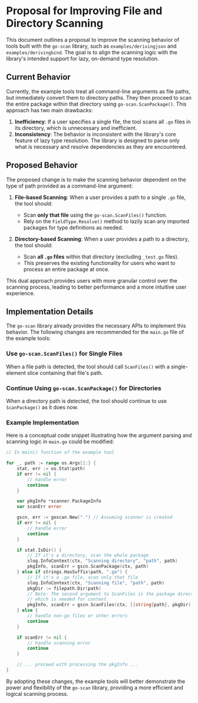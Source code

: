 # Proposal for Improving File and Directory Scanning

This document outlines a proposal to improve the scanning behavior of tools built with the `go-scan` library, such as `examples/derivingjson` and `examples/derivingbind`. The goal is to align the scanning logic with the library's intended support for lazy, on-demand type resolution.

## Current Behavior

Currently, the example tools treat all command-line arguments as file paths, but immediately convert them to directory paths. They then proceed to scan the entire package within that directory using `go-scan.ScanPackage()`. This approach has two main drawbacks:

1.  **Inefficiency**: If a user specifies a single file, the tool scans all `.go` files in its directory, which is unnecessary and inefficient.
2.  **Inconsistency**: The behavior is inconsistent with the library's core feature of lazy type resolution. The library is designed to parse only what is necessary and resolve dependencies as they are encountered.

## Proposed Behavior

The proposed change is to make the scanning behavior dependent on the type of path provided as a command-line argument:

1.  **File-based Scanning**: When a user provides a path to a single `.go` file, the tool should:
    -   Scan **only that file** using the `go-scan.ScanFiles()` function.
    -   Rely on the `FieldType.Resolve()` method to lazily scan any imported packages for type definitions as needed.

2.  **Directory-based Scanning**: When a user provides a path to a directory, the tool should:
    -   Scan **all `.go` files** within that directory (excluding `_test.go` files).
    -   This preserves the existing functionality for users who want to process an entire package at once.

This dual approach provides users with more granular control over the scanning process, leading to better performance and a more intuitive user experience.

## Implementation Details

The `go-scan` library already provides the necessary APIs to implement this behavior. The following changes are recommended for the `main.go` file of the example tools:

### Use `go-scan.ScanFiles()` for Single Files

When a file path is detected, the tool should call `ScanFiles()` with a single-element slice containing that file's path.

### Continue Using `go-scan.ScanPackage()` for Directories

When a directory path is detected, the tool should continue to use `ScanPackage()` as it does now.

### Example Implementation

Here is a conceptual code snippet illustrating how the argument parsing and scanning logic in `main.go` could be modified:

```go
// In main() function of the example tool

for _, path := range os.Args[1:] {
    stat, err := os.Stat(path)
    if err != nil {
        // handle error
        continue
    }

    var pkgInfo *scanner.PackageInfo
    var scanErr error

    gscn, err := goscan.New(".") // Assuming scanner is created
    if err != nil {
        // handle error
        continue
    }

    if stat.IsDir() {
        // If it's a directory, scan the whole package
        slog.InfoContext(ctx, "Scanning directory", "path", path)
        pkgInfo, scanErr = gscn.ScanPackage(ctx, path)
    } else if strings.HasSuffix(path, ".go") {
        // If it's a .go file, scan only that file
        slog.InfoContext(ctx, "Scanning file", "path", path)
        pkgDir := filepath.Dir(path)
        // Note: The second argument to ScanFiles is the package directory path,
        // which is needed for context.
        pkgInfo, scanErr = gscn.ScanFiles(ctx, []string{path}, pkgDir)
    } else {
        // handle non-go files or other errors
        continue
    }

    if scanErr != nil {
        // handle scanning error
        continue
    }

    // ... proceed with processing the pkgInfo ...
}
```

By adopting these changes, the example tools will better demonstrate the power and flexibility of the `go-scan` library, providing a more efficient and logical scanning process.
